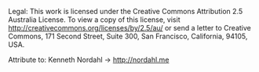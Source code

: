 Legal:
This work is licensed under the Creative Commons Attribution 2.5 Australia License. To view a copy of this license, visit http://creativecommons.org/licenses/by/2.5/au/ or send a letter to Creative Commons, 171 Second Street, Suite 300, San Francisco, California, 94105, USA.

Attribute to:
Kenneth Nordahl -> http://nordahl.me